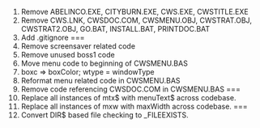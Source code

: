1. Remove ABELINCO.EXE, CITYBURN.EXE, CWS.EXE, CWSTITLE.EXE
2. Remove CWS.LNK, CWSDOC.COM, CWSMENU.OBJ, CWSTRAT.OBJ, CWSTRAT2.OBJ, GO.BAT, INSTALL.BAT, PRINTDOC.BAT
3. Add .gitignore
===
4. Remove screensaver related code
5. Remove unused boss1 code
6. Move menu code to beginning of CWSMENU.BAS
7. boxc => boxColor; wtype = windowType
8. Reformat menu related code in CWSMENU.BAS
9. Remove code referencing CWSDOC.COM in CWSMENU.BAS
===
10. Replace all instances of mtx$ with menuText$ across codebase.
11. Replace all instances of mxw with maxWidth across codebase.
===
12. Convert DIR$ based file checking to _FILEEXISTS.